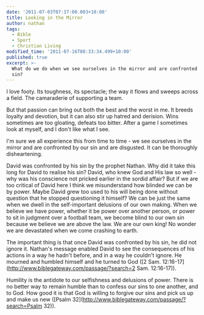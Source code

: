 ```yaml
---
date: '2011-07-03T07:37:00.003+10:00'
title: Looking in the Mirror
author: nathan
tags:
  - Bible
  - Sport
  - Christian Living
modified_time: '2011-07-16T08:33:34.499+10:00'
published: true
excerpt: >-
  What do we do when we see ourselves in the mirror and are confronted by our
  sin?
---
```

I love footy. Its toughness, its spectacle; the way it flows and sweeps across a field. The camaraderie of supporting a team.

But that passion can bring out both the best and the worst in me. It breeds loyalty and devotion, but it can also stir up hatred and derision. Wins sometimes are too gloating, defeats too bitter. After a game I sometimes look at myself, and I don't like what I see.

I'm sure we all experience this from time to time - we see ourselves in the mirror and are confronted by our sin and are disgusted. It can be thoroughly disheartening.

David was confronted by his sin by the prophet Nathan. Why did it take this long for David to realise his sin? David, who knew God and His law so well - why was his conscience not pricked earlier in the sordid affair? But if we are too critical of David here I think we misunderstand how blinded we can be by power. Maybe David grew too used to his will being done without question that he stopped questioning it himself? We can be just the same when we dwell in the self-important delusions of our own making. When we believe we have power, whether it be power over another person, or power to sit in judgment over a football team, we become blind to our own sin because we believe we are above the law. We are our own king! No wonder we are devastated when we come crashing to earth.

The important thing is that once David was confronted by his sin, he did not ignore it. Nathan's message enabled David to see the consequences of his actions in a way he hadn't before, and in a way he couldn't ignore. He mourned and humbled himself and he turned to God ([2 Sam. 12:16-17](http://www.biblegateway.com/passage/?search=2 Sam. 12:16-17)).

Humility is the antidote to our selfishness and delusions of power. There is no better way to remain humble than to confess our sins to one another, and to God. How good it is that God is willing to forgive our sins and pick us up and make us new ([Psalm 32](http://www.biblegateway.com/passage/?search=Psalm 32)).
